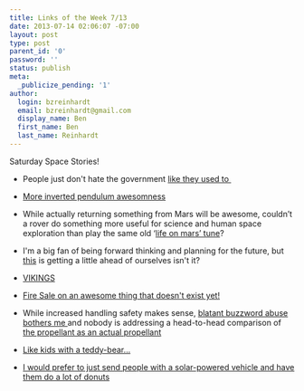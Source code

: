 ```yaml
---
title: Links of the Week 7/13
date: 2013-07-14 02:06:07 -07:00
layout: post
type: post
parent_id: '0'
password: ''
status: publish
meta:
  _publicize_pending: '1'
author:
  login: bzreinhardt
  email: bzreinhardt@gmail.com
  display_name: Ben
  first_name: Ben
  last_name: Reinhardt
---
```


<p>Saturday Space Stories!</p>
<ul>
<li>People just don't hate the government <a href="http://ancientstandard.com/2013/07/08/cursing-senators-through-the-ages" target="_blank">like they used to </a></li>
</ul>
<ul>
<li><a href="http://spaceref.com/onorbit/spacex-grasshopper-software-first.html" target="_blank">More inverted pendulum awesomness</a></li>
</ul>
<ul>
<li>While actually returning something from Mars will be awesome, couldn’t a rover do something more useful for science and human space exploration than play the same old ‘<a href="http://www.space.com/21904-nasa-rover-2020-mars-life.html" target="_blank">life on mars’ tune</a>? </li>
</ul>
<ul>
<li>I'm a big fan of being forward thinking and planning for the future, but <a href="http://www.space.com/21921-moon-bill-protects-apollo-lunar-landings.html" target="_blank">this</a> is getting a little ahead of ourselves isn't it?</li>
</ul>
<ul>
<li><a href="http://www.thehistoryblog.com/archives/26035" target="_blank">VIKINGS</a></li>
</ul>
<ul>
<li><a href="http://spaceref.biz/2013/07/astrobotic-unveils-lower-lunar-delivery-pricing.html" target="_blank">Fire Sale on an awesome thing that doesn't exist yet!</a></li>
</ul>
<ul>
<li>While increased handling safety makes sense, <a href="http://www.livescience.com/38120-nasa-green-rocket-fuel-test.html" target="_blank">blatant buzzword abuse bothers me </a>and nobody is addressing a head-to-head comparison of <a href="http://spaceref.biz/2013/07/ball-aerospace-and-aerojet-rocketdyne-complete-thruster-test-for-green-spacecraft-fuel.html" target="_blank">the propellant as an actual propellant</a></li>
</ul>
<ul>
<li><a href="http://www.spacepolicyonline.com/news/rep-smith-and-bolden-square-off-on-asteroid-mission" target="_blank">Like kids with a teddy-bear...</a></li>
</ul>
<ul>
<li><a href="http://www.space.com/21923-soviet-moon-rover-driving-record.html" target="_blank">I would prefer to just send people with a solar-powered vehicle and have them do a lot of donuts</a></p>
</li>
</ul>
<p> </p>
